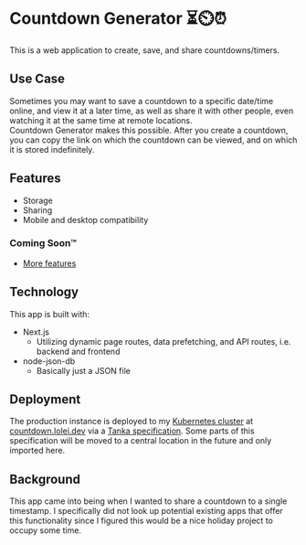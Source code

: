 # Countdown Generator ⏳⏲️⏰

This is a web application to create, save, and share countdowns/timers.

## Use Case

Sometimes you may want to save a countdown to a specific date/time online, and
view it at a later time, as well as share it with other people, even watching it
at the same time at remote locations.  
Countdown Generator makes this possible. After you create a countdown, you can
copy the link on which the countdown can be viewed, and on which it is stored
indefinitely.

## Features

- Storage
- Sharing
- Mobile and desktop compatibility

### Coming Soon™

- [More features](https://github.com/LoLei/countdown-generator/issues/2)

## Technology

This app is built with:

- Next.js
  - Utilizing dynamic page routes, data prefetching, and API routes, i.e. backend and frontend
- node-json-db
  - Basically just a JSON file

## Deployment

The production instance is deployed to my [Kubernetes
cluster](k8s-dashboard.lolei.dev/) at
[countdown.lolei.dev](https://countdown.lolei.dev) via a [Tanka
specification](/k8s). Some parts of this specification will be moved to a
central location in the future and only imported here.

## Background

This app came into being when I wanted to share a countdown to a single
timestamp. I specifically did not look up potential existing apps that offer
this functionality since I figured this would be a nice holiday project to
occupy some time.
